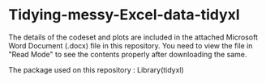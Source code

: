 # Tidying-messy-Excel-data-tidyxl

The details of the codeset and plots are included in the attached Microsoft Word Document (.docx) file in this repository. 
You need to view the file in "Read Mode" to see the contents properly after downloading the same.

The package used on this repository : Library(tidyxl)
